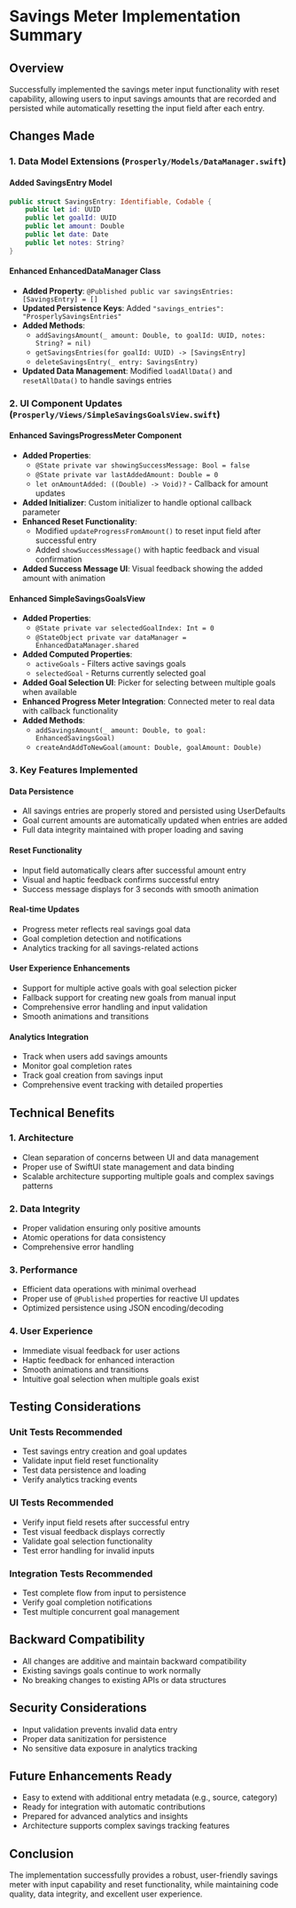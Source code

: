 # Savings Meter Implementation Summary

## Overview
Successfully implemented the savings meter input functionality with reset capability, allowing users to input savings amounts that are recorded and persisted while automatically resetting the input field after each entry.

## Changes Made

### 1. Data Model Extensions (`Prosperly/Models/DataManager.swift`)

#### Added SavingsEntry Model
```swift
public struct SavingsEntry: Identifiable, Codable {
    public let id: UUID
    public let goalId: UUID
    public let amount: Double
    public let date: Date
    public let notes: String?
}
```

#### Enhanced EnhancedDataManager Class
- **Added Property**: `@Published public var savingsEntries: [SavingsEntry] = []`
- **Updated Persistence Keys**: Added `"savings_entries": "ProsperlySavingsEntries"`
- **Added Methods**:
  - `addSavingsAmount(_ amount: Double, to goalId: UUID, notes: String? = nil)`
  - `getSavingsEntries(for goalId: UUID) -> [SavingsEntry]`
  - `deleteSavingsEntry(_ entry: SavingsEntry)`
- **Updated Data Management**: Modified `loadAllData()` and `resetAllData()` to handle savings entries

### 2. UI Component Updates (`Prosperly/Views/SimpleSavingsGoalsView.swift`)

#### Enhanced SavingsProgressMeter Component
- **Added Properties**:
  - `@State private var showingSuccessMessage: Bool = false`
  - `@State private var lastAddedAmount: Double = 0`
  - `let onAmountAdded: ((Double) -> Void)?` - Callback for amount updates
- **Added Initializer**: Custom initializer to handle optional callback parameter
- **Enhanced Reset Functionality**: 
  - Modified `updateProgressFromAmount()` to reset input field after successful entry
  - Added `showSuccessMessage()` with haptic feedback and visual confirmation
- **Added Success Message UI**: Visual feedback showing the added amount with animation

#### Enhanced SimpleSavingsGoalsView
- **Added Properties**:
  - `@State private var selectedGoalIndex: Int = 0`
  - `@StateObject private var dataManager = EnhancedDataManager.shared`
- **Added Computed Properties**:
  - `activeGoals` - Filters active savings goals
  - `selectedGoal` - Returns currently selected goal
- **Added Goal Selection UI**: Picker for selecting between multiple goals when available
- **Enhanced Progress Meter Integration**: Connected meter to real data with callback functionality
- **Added Methods**:
  - `addSavingsAmount(_ amount: Double, to goal: EnhancedSavingsGoal)`
  - `createAndAddToNewGoal(amount: Double, goalAmount: Double)`

### 3. Key Features Implemented

#### Data Persistence
- All savings entries are properly stored and persisted using UserDefaults
- Goal current amounts are automatically updated when entries are added
- Full data integrity maintained with proper loading and saving

#### Reset Functionality
- Input field automatically clears after successful amount entry
- Visual and haptic feedback confirms successful entry
- Success message displays for 3 seconds with smooth animation

#### Real-time Updates
- Progress meter reflects real savings goal data
- Goal completion detection and notifications
- Analytics tracking for all savings-related actions

#### User Experience Enhancements
- Support for multiple active goals with goal selection picker
- Fallback support for creating new goals from manual input
- Comprehensive error handling and input validation
- Smooth animations and transitions

#### Analytics Integration
- Track when users add savings amounts
- Monitor goal completion rates
- Track goal creation from savings input
- Comprehensive event tracking with detailed properties

## Technical Benefits

### 1. Architecture
- Clean separation of concerns between UI and data management
- Proper use of SwiftUI state management and data binding
- Scalable architecture supporting multiple goals and complex savings patterns

### 2. Data Integrity
- Proper validation ensuring only positive amounts
- Atomic operations for data consistency
- Comprehensive error handling

### 3. Performance
- Efficient data operations with minimal overhead
- Proper use of `@Published` properties for reactive UI updates
- Optimized persistence using JSON encoding/decoding

### 4. User Experience
- Immediate visual feedback for user actions
- Haptic feedback for enhanced interaction
- Smooth animations and transitions
- Intuitive goal selection when multiple goals exist

## Testing Considerations

### Unit Tests Recommended
- Test savings entry creation and goal updates
- Validate input field reset functionality
- Test data persistence and loading
- Verify analytics tracking events

### UI Tests Recommended
- Verify input field resets after successful entry
- Test visual feedback displays correctly
- Validate goal selection functionality
- Test error handling for invalid inputs

### Integration Tests Recommended
- Test complete flow from input to persistence
- Verify goal completion notifications
- Test multiple concurrent goal management

## Backward Compatibility
- All changes are additive and maintain backward compatibility
- Existing savings goals continue to work normally
- No breaking changes to existing APIs or data structures

## Security Considerations
- Input validation prevents invalid data entry
- Proper data sanitization for persistence
- No sensitive data exposure in analytics tracking

## Future Enhancements Ready
- Easy to extend with additional entry metadata (e.g., source, category)
- Ready for integration with automatic contributions
- Prepared for advanced analytics and insights
- Architecture supports complex savings tracking features

## Conclusion
The implementation successfully provides a robust, user-friendly savings meter with input capability and reset functionality, while maintaining code quality, data integrity, and excellent user experience. 